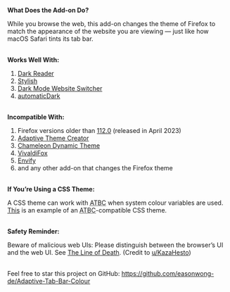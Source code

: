 <b>What Does the Add-on Do?</b>

While you browse the web, this add-on changes the theme of Firefox to match the appearance of the website you are viewing — just like how macOS Safari tints its tab bar.

<br><b>Works Well With:</b>

<ol>
	<li><a href="https://addons.mozilla.org/firefox/addon/darkreader/">Dark Reader</a></li>
	<li><a href="https://addons.mozilla.org/firefox/addon/stylish/">Stylish</a></li>
	<li><a href="https://addons.mozilla.org/firefox/addon/dark-mode-website-switcher/">Dark Mode Website Switcher</a></li>
	<li><a href="https://addons.mozilla.org/firefox/addon/automatic-dark/">automaticDark</a></li>
</ol>

<br><b>Incompatible With:</b>

<ol>
	<li>Firefox versions older than <a href="https://www.mozilla.org/firefox/112.0/releasenotes/">112.0</a> (released in April 2023)</li> 
	<li><a href="https://addons.mozilla.org/firefox/addon/adaptive-theme-creator/">Adaptive Theme Creator</a></li>
	<li><a href="https://addons.mozilla.org/firefox/addon/chameleon-dynamic-theme-fixed/">Chameleon Dynamic Theme</a></li>
	<li><a href="https://addons.mozilla.org/firefox/addon/vivaldifox/">VivaldiFox</a></li>
	<li><a href="https://addons.mozilla.org/firefox/addon/envify/">Envify</a></li>
	<li>and any other add-on that changes the Firefox theme</li>
</ol>

<br><b>If You’re Using a CSS Theme:</b>

A CSS theme can work with <abbr title="Adaptive Tab Bar Colour">ATBC</abbr> when system colour variables are used. <a href="https://github.com/easonwong-de/WhiteSurFirefoxThemeMacOS">This</a> is an example of an <abbr title="Adaptive Tab Bar Colour">ATBC</abbr>-compatible CSS theme.

<br><b>Safety Reminder:</b>

Beware of malicious web UIs: Please distinguish between the browser’s UI and the web UI. See <a href="https://textslashplain.com/2017/01/14/the-line-of-death/">The Line of Death</a>. (Credit to <a href="https://www.reddit.com/user/KazaHesto/">u/KazaHesto</a>)

<br>Feel free to star this project on GitHub: <a href="https://github.com/easonwong-de/Adaptive-Tab-Bar-Colour">https://github.com/easonwong-de/Adaptive-Tab-Bar-Colour</a>
